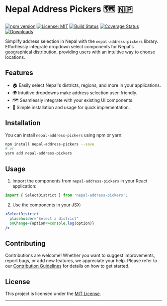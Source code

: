# Nepal Address Pickers 🗺️ 🇳🇵 


[![npm version](https://badge.fury.io/js/nepal-address-pickers.svg)](https://badge.fury.io/js/nepal-address-pickers)
[![License: MIT](https://img.shields.io/badge/License-MIT-yellow.svg)](https://opensource.org/licenses/MIT)
[![Build Status](https://travis-ci.com/your-username/nepal-address-pickers.svg?branch=main)](https://travis-ci.com/your-username/nepal-address-pickers)
[![Coverage Status](https://coveralls.io/repos/github/your-username/nepal-address-pickers/badge.svg?branch=main)](https://coveralls.io/github/your-username/nepal-address-pickers?branch=main)
[![Downloads](https://img.shields.io/npm/dt/nepal-address-pickers.svg)](https://www.npmjs.com/package/nepal-address-pickers)


Simplify address selection in Nepal with the `nepal-address-pickers` library. Effortlessly integrate dropdown select components for Nepal's geographical distribution, providing users with an intuitive way to choose locations.


## Features

- 🏠 Easily select Nepal's districts, regions, and more in your applications.
- 🌍 Intuitive dropdowns make address selection user-friendly.
- 🗺️ Seamlessly integrate with your existing UI components.
- 🚀 Simple installation and usage for quick implementation.

## Installation

You can install `nepal-address-pickers` using npm or yarn:

```bash
npm install nepal-address-pickers --save
# or
yarn add nepal-address-pickers
```

## Usage

1. Import the components from `nepal-address-pickers` in your React application:

```javascript
import { SelectDistrict } from 'nepal-address-pickers';
```

2. Use the components in your JSX:

```jsx
<SelectDistrict
  placeholder="Select a district"
  onChange={option=>console.log(option)}
/>
```

## Contributing

Contributions are welcome! Whether you want to suggest improvements, report bugs, or add new features, we appreciate your help. Please refer to our [Contribution Guidelines](CONTRIBUTING.md) for details on how to get started.

## License

This project is licensed under the [MIT License](LICENSE).

---


